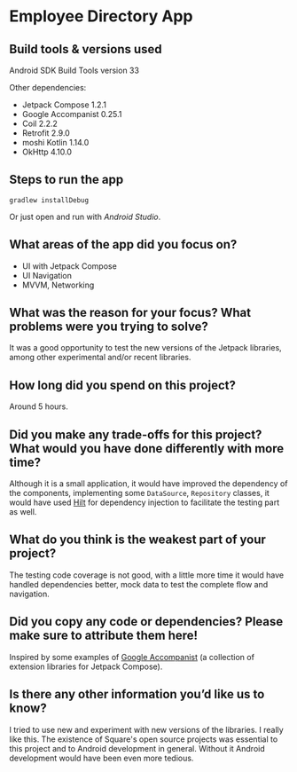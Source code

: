 # Employee Directory App

## Build tools & versions used

Android SDK Build Tools version 33

Other dependencies:

- Jetpack Compose 1.2.1
- Google Accompanist 0.25.1
- Coil 2.2.2
- Retrofit 2.9.0
- moshi Kotlin 1.14.0
- OkHttp 4.10.0

## Steps to run the app

```
gradlew installDebug
```

Or just open and run with _Android Studio_.

## What areas of the app did you focus on?

- UI with Jetpack Compose
- UI Navigation
- MVVM, Networking

## What was the reason for your focus? What problems were you trying to solve?

It was a good opportunity to test the new versions of the Jetpack libraries, among other experimental and/or recent libraries.

## How long did you spend on this project?

Around 5 hours.

## Did you make any trade-offs for this project? What would you have done differently with more time?

Although it is a small application, it would have improved the dependency of the components, implementing some `DataSource`, `Repository` classes, it would have used [Hilt](https://dagger.dev/hilt/) for dependency injection to facilitate the testing part as well.

## What do you think is the weakest part of your project?

The testing code coverage is not good, with a little more time it would have handled dependencies better, mock data to test the complete flow and navigation.

## Did you copy any code or dependencies? Please make sure to attribute them here!

Inspired by some examples of [Google Accompanist](https://github.com/google/accompanist) (a collection of extension libraries for Jetpack Compose).

## Is there any other information you’d like us to know?

I tried to use new and experiment with new versions of the libraries. I really like this. The existence of Square's open source projects was essential to this project and to Android development in general. Without it Android development would have been even more tedious.

